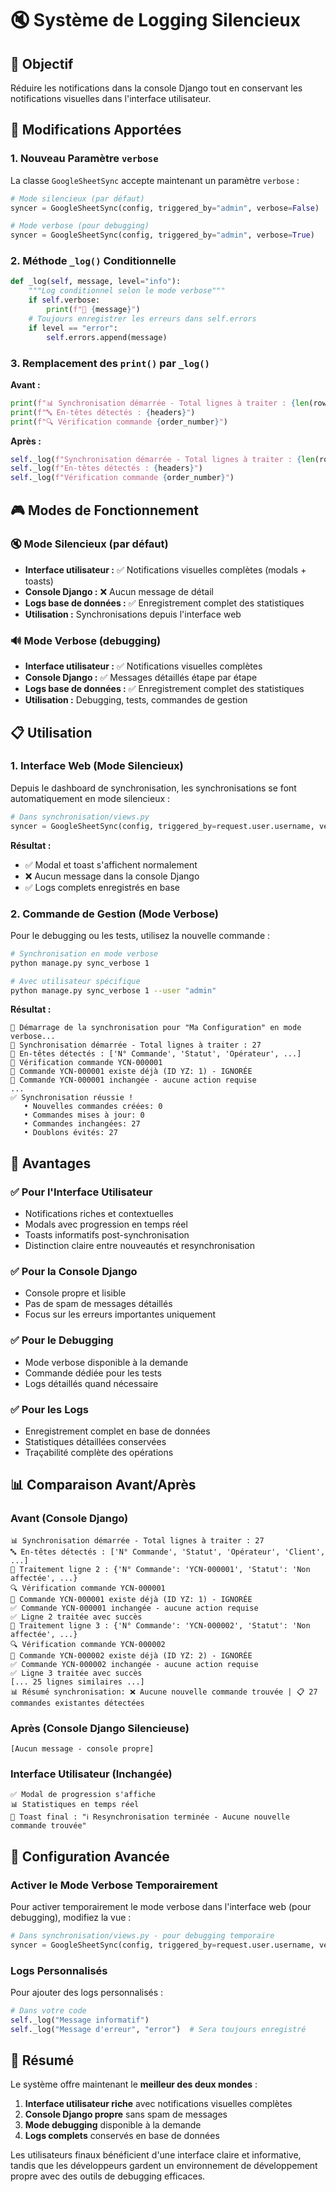 # 🔇 Système de Logging Silencieux

## 🎯 Objectif

Réduire les notifications dans la console Django tout en conservant les notifications visuelles dans l'interface utilisateur.

## 🔧 Modifications Apportées

### 1. **Nouveau Paramètre `verbose`**

La classe `GoogleSheetSync` accepte maintenant un paramètre `verbose` :

```python
# Mode silencieux (par défaut)
syncer = GoogleSheetSync(config, triggered_by="admin", verbose=False)

# Mode verbose (pour debugging)
syncer = GoogleSheetSync(config, triggered_by="admin", verbose=True)
```

### 2. **Méthode `_log()` Conditionnelle**

```python
def _log(self, message, level="info"):
    """Log conditionnel selon le mode verbose"""
    if self.verbose:
        print(f"🔄 {message}")
    # Toujours enregistrer les erreurs dans self.errors
    if level == "error":
        self.errors.append(message)
```

### 3. **Remplacement des `print()` par `_log()`**

**Avant :**
```python
print(f"📊 Synchronisation démarrée - Total lignes à traiter : {len(rows)}")
print(f"🔤 En-têtes détectés : {headers}")
print(f"🔍 Vérification commande {order_number}")
```

**Après :**
```python
self._log(f"Synchronisation démarrée - Total lignes à traiter : {len(rows)}")
self._log(f"En-têtes détectés : {headers}")
self._log(f"Vérification commande {order_number}")
```

## 🎮 Modes de Fonctionnement

### 🔇 **Mode Silencieux (par défaut)**
- **Interface utilisateur :** ✅ Notifications visuelles complètes (modals + toasts)
- **Console Django :** ❌ Aucun message de détail
- **Logs base de données :** ✅ Enregistrement complet des statistiques
- **Utilisation :** Synchronisations depuis l'interface web

### 🔊 **Mode Verbose (debugging)**
- **Interface utilisateur :** ✅ Notifications visuelles complètes
- **Console Django :** ✅ Messages détaillés étape par étape
- **Logs base de données :** ✅ Enregistrement complet des statistiques
- **Utilisation :** Debugging, tests, commandes de gestion

## 📋 Utilisation

### 1. **Interface Web (Mode Silencieux)**

Depuis le dashboard de synchronisation, les synchronisations se font automatiquement en mode silencieux :

```python
# Dans synchronisation/views.py
syncer = GoogleSheetSync(config, triggered_by=request.user.username, verbose=False)
```

**Résultat :**
- ✅ Modal et toast s'affichent normalement
- ❌ Aucun message dans la console Django
- ✅ Logs complets enregistrés en base

### 2. **Commande de Gestion (Mode Verbose)**

Pour le debugging ou les tests, utilisez la nouvelle commande :

```bash
# Synchronisation en mode verbose
python manage.py sync_verbose 1

# Avec utilisateur spécifique
python manage.py sync_verbose 1 --user "admin"
```

**Résultat :**
```
🔄 Démarrage de la synchronisation pour "Ma Configuration" en mode verbose...
🔄 Synchronisation démarrée - Total lignes à traiter : 27
🔄 En-têtes détectés : ['N° Commande', 'Statut', 'Opérateur', ...]
🔄 Vérification commande YCN-000001
🔄 Commande YCN-000001 existe déjà (ID YZ: 1) - IGNORÉE
🔄 Commande YCN-000001 inchangée - aucune action requise
...
✅ Synchronisation réussie !
   • Nouvelles commandes créées: 0
   • Commandes mises à jour: 0
   • Commandes inchangées: 27
   • Doublons évités: 27
```

## 🎯 Avantages

### ✅ **Pour l'Interface Utilisateur**
- Notifications riches et contextuelles
- Modals avec progression en temps réel
- Toasts informatifs post-synchronisation
- Distinction claire entre nouveautés et resynchronisation

### ✅ **Pour la Console Django**
- Console propre et lisible
- Pas de spam de messages détaillés
- Focus sur les erreurs importantes uniquement

### ✅ **Pour le Debugging**
- Mode verbose disponible à la demande
- Commande dédiée pour les tests
- Logs détaillés quand nécessaire

### ✅ **Pour les Logs**
- Enregistrement complet en base de données
- Statistiques détaillées conservées
- Traçabilité complète des opérations

## 📊 Comparaison Avant/Après

### **Avant (Console Django)**
```
📊 Synchronisation démarrée - Total lignes à traiter : 27
🔤 En-têtes détectés : ['N° Commande', 'Statut', 'Opérateur', 'Client', ...]
🔄 Traitement ligne 2 : {'N° Commande': 'YCN-000001', 'Statut': 'Non affectée', ...}
🔍 Vérification commande YCN-000001
🚫 Commande YCN-000001 existe déjà (ID YZ: 1) - IGNORÉE
✅ Commande YCN-000001 inchangée - aucune action requise
✅ Ligne 2 traitée avec succès
🔄 Traitement ligne 3 : {'N° Commande': 'YCN-000002', 'Statut': 'Non affectée', ...}
🔍 Vérification commande YCN-000002
🚫 Commande YCN-000002 existe déjà (ID YZ: 2) - IGNORÉE
✅ Commande YCN-000002 inchangée - aucune action requise
✅ Ligne 3 traitée avec succès
[... 25 lignes similaires ...]
📊 Résumé synchronisation: ❌ Aucune nouvelle commande trouvée | 📋 27 commandes existantes détectées
```

### **Après (Console Django Silencieuse)**
```
[Aucun message - console propre]
```

### **Interface Utilisateur (Inchangée)**
```
✅ Modal de progression s'affiche
📊 Statistiques en temps réel
🍞 Toast final : "ℹ️ Resynchronisation terminée - Aucune nouvelle commande trouvée"
```

## 🔧 Configuration Avancée

### Activer le Mode Verbose Temporairement

Pour activer temporairement le mode verbose dans l'interface web (pour debugging), modifiez la vue :

```python
# Dans synchronisation/views.py - pour debugging temporaire
syncer = GoogleSheetSync(config, triggered_by=request.user.username, verbose=True)
```

### Logs Personnalisés

Pour ajouter des logs personnalisés :

```python
# Dans votre code
self._log("Message informatif")
self._log("Message d'erreur", "error")  # Sera toujours enregistré
```

## 🎉 Résumé

Le système offre maintenant le **meilleur des deux mondes** :

1. **Interface utilisateur riche** avec notifications visuelles complètes
2. **Console Django propre** sans spam de messages
3. **Mode debugging** disponible à la demande
4. **Logs complets** conservés en base de données

Les utilisateurs finaux bénéficient d'une interface claire et informative, tandis que les développeurs gardent un environnement de développement propre avec des outils de debugging efficaces. 